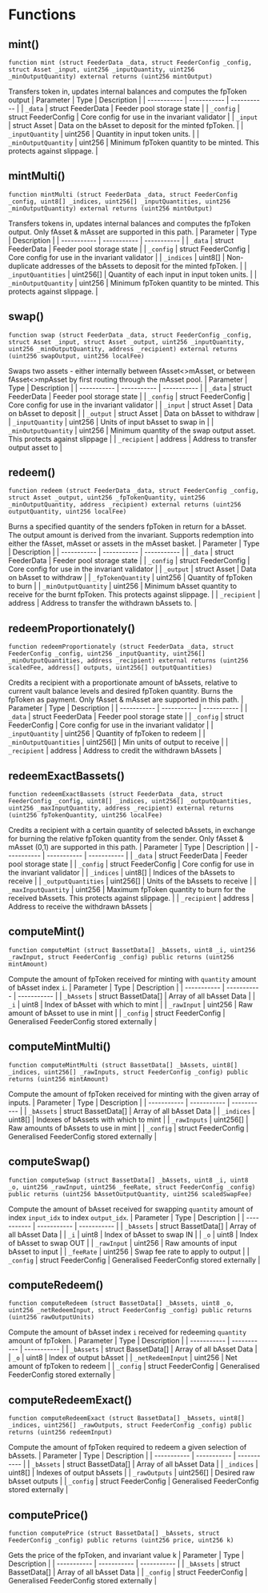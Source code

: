 # Functions

## mint()
`function mint (struct FeederData _data, struct FeederConfig _config, struct Asset _input, uint256 _inputQuantity, uint256 _minOutputQuantity) external returns (uint256 mintOutput)`

Transfers token in, updates internal balances and computes the fpToken output
| Parameter   | Type        | Description |
| ----------- | ----------- | ----------- | 
| `_data` | struct FeederData | Feeder pool storage state |
| `_config` | struct FeederConfig | Core config for use in the invariant validator |
| `_input` | struct Asset | Data on the bAsset to deposit for the minted fpToken. |
| `_inputQuantity` | uint256 | Quantity in input token units. |
| `_minOutputQuantity` | uint256 | Minimum fpToken quantity to be minted. This protects against slippage. |

## mintMulti()
`function mintMulti (struct FeederData _data, struct FeederConfig _config, uint8[] _indices, uint256[] _inputQuantities, uint256 _minOutputQuantity) external returns (uint256 mintOutput)`

Transfers tokens in, updates internal balances and computes the fpToken output.Only fAsset & mAsset are supported in this path.
| Parameter   | Type        | Description |
| ----------- | ----------- | ----------- | 
| `_data` | struct FeederData | Feeder pool storage state |
| `_config` | struct FeederConfig | Core config for use in the invariant validator |
| `_indices` | uint8[] | Non-duplicate addresses of the bAssets to deposit for the minted fpToken. |
| `_inputQuantities` | uint256[] | Quantity of each input in input token units. |
| `_minOutputQuantity` | uint256 | Minimum fpToken quantity to be minted. This protects against slippage. |

## swap()
`function swap (struct FeederData _data, struct FeederConfig _config, struct Asset _input, struct Asset _output, uint256 _inputQuantity, uint256 _minOutputQuantity, address _recipient) external returns (uint256 swapOutput, uint256 localFee)`

Swaps two assets - either internally between fAsset<>mAsset, or between fAsset<>mpAsset byfirst routing through the mAsset pool.
| Parameter   | Type        | Description |
| ----------- | ----------- | ----------- | 
| `_data` | struct FeederData | Feeder pool storage state |
| `_config` | struct FeederConfig | Core config for use in the invariant validator |
| `_input` | struct Asset | Data on bAsset to deposit |
| `_output` | struct Asset | Data on bAsset to withdraw |
| `_inputQuantity` | uint256 | Units of input bAsset to swap in |
| `_minOutputQuantity` | uint256 | Minimum quantity of the swap output asset. This protects against slippage |
| `_recipient` | address | Address to transfer output asset to |

## redeem()
`function redeem (struct FeederData _data, struct FeederConfig _config, struct Asset _output, uint256 _fpTokenQuantity, uint256 _minOutputQuantity, address _recipient) external returns (uint256 outputQuantity, uint256 localFee)`

Burns a specified quantity of the senders fpToken in return for a bAsset. The output amount is derivedfrom the invariant. Supports redemption into either the fAsset, mAsset or assets in the mAsset basket.
| Parameter   | Type        | Description |
| ----------- | ----------- | ----------- | 
| `_data` | struct FeederData | Feeder pool storage state |
| `_config` | struct FeederConfig | Core config for use in the invariant validator |
| `_output` | struct Asset | Data on bAsset to withdraw |
| `_fpTokenQuantity` | uint256 | Quantity of fpToken to burn |
| `_minOutputQuantity` | uint256 | Minimum bAsset quantity to receive for the burnt fpToken. This protects against slippage. |
| `_recipient` | address | Address to transfer the withdrawn bAssets to. |

## redeemProportionately()
`function redeemProportionately (struct FeederData _data, struct FeederConfig _config, uint256 _inputQuantity, uint256[] _minOutputQuantities, address _recipient) external returns (uint256 scaledFee, address[] outputs, uint256[] outputQuantities)`

Credits a recipient with a proportionate amount of bAssets, relative to current vaultbalance levels and desired fpToken quantity. Burns the fpToken as payment. Only fAsset & mAsset are supported in this path.
| Parameter   | Type        | Description |
| ----------- | ----------- | ----------- | 
| `_data` | struct FeederData | Feeder pool storage state |
| `_config` | struct FeederConfig | Core config for use in the invariant validator |
| `_inputQuantity` | uint256 | Quantity of fpToken to redeem |
| `_minOutputQuantities` | uint256[] | Min units of output to receive |
| `_recipient` | address | Address to credit the withdrawn bAssets |

## redeemExactBassets()
`function redeemExactBassets (struct FeederData _data, struct FeederConfig _config, uint8[] _indices, uint256[] _outputQuantities, uint256 _maxInputQuantity, address _recipient) external returns (uint256 fpTokenQuantity, uint256 localFee)`

Credits a recipient with a certain quantity of selected bAssets, in exchange for burning the relative fpToken quantity from the sender. Only fAsset & mAsset (0,1) are supported in this path.
| Parameter   | Type        | Description |
| ----------- | ----------- | ----------- | 
| `_data` | struct FeederData | Feeder pool storage state |
| `_config` | struct FeederConfig | Core config for use in the invariant validator |
| `_indices` | uint8[] | Indices of the bAssets to receive |
| `_outputQuantities` | uint256[] | Units of the bAssets to receive |
| `_maxInputQuantity` | uint256 | Maximum fpToken quantity to burn for the received bAssets. This protects against slippage. |
| `_recipient` | address | Address to receive the withdrawn bAssets |

## computeMint()
`function computeMint (struct BassetData[] _bAssets, uint8 _i, uint256 _rawInput, struct FeederConfig _config) public returns (uint256 mintAmount)`

Compute the amount of fpToken received for mintingwith `quantity` amount of bAsset index `i`.
| Parameter   | Type        | Description |
| ----------- | ----------- | ----------- | 
| `_bAssets` | struct BassetData[] | Array of all bAsset Data |
| `_i` | uint8 | Index of bAsset with which to mint |
| `_rawInput` | uint256 | Raw amount of bAsset to use in mint |
| `_config` | struct FeederConfig | Generalised FeederConfig stored externally |

## computeMintMulti()
`function computeMintMulti (struct BassetData[] _bAssets, uint8[] _indices, uint256[] _rawInputs, struct FeederConfig _config) public returns (uint256 mintAmount)`

Compute the amount of fpToken received for mintingwith the given array of inputs.
| Parameter   | Type        | Description |
| ----------- | ----------- | ----------- | 
| `_bAssets` | struct BassetData[] | Array of all bAsset Data |
| `_indices` | uint8[] | Indexes of bAssets with which to mint |
| `_rawInputs` | uint256[] | Raw amounts of bAssets to use in mint |
| `_config` | struct FeederConfig | Generalised FeederConfig stored externally |

## computeSwap()
`function computeSwap (struct BassetData[] _bAssets, uint8 _i, uint8 _o, uint256 _rawInput, uint256 _feeRate, struct FeederConfig _config) public returns (uint256 bAssetOutputQuantity, uint256 scaledSwapFee)`

Compute the amount of bAsset received for swapping`quantity` amount of index `input_idx` to index `output_idx`.
| Parameter   | Type        | Description |
| ----------- | ----------- | ----------- | 
| `_bAssets` | struct BassetData[] | Array of all bAsset Data |
| `_i` | uint8 | Index of bAsset to swap IN |
| `_o` | uint8 | Index of bAsset to swap OUT |
| `_rawInput` | uint256 | Raw amounts of input bAsset to input |
| `_feeRate` | uint256 | Swap fee rate to apply to output |
| `_config` | struct FeederConfig | Generalised FeederConfig stored externally |

## computeRedeem()
`function computeRedeem (struct BassetData[] _bAssets, uint8 _o, uint256 _netRedeemInput, struct FeederConfig _config) public returns (uint256 rawOutputUnits)`

Compute the amount of bAsset index `i` received forredeeming `quantity` amount of fpToken.
| Parameter   | Type        | Description |
| ----------- | ----------- | ----------- | 
| `_bAssets` | struct BassetData[] | Array of all bAsset Data |
| `_o` | uint8 | Index of output bAsset |
| `_netRedeemInput` | uint256 | Net amount of fpToken to redeem |
| `_config` | struct FeederConfig | Generalised FeederConfig stored externally |

## computeRedeemExact()
`function computeRedeemExact (struct BassetData[] _bAssets, uint8[] _indices, uint256[] _rawOutputs, struct FeederConfig _config) public returns (uint256 redeemInput)`

Compute the amount of fpToken required to redeema given selection of bAssets.
| Parameter   | Type        | Description |
| ----------- | ----------- | ----------- | 
| `_bAssets` | struct BassetData[] | Array of all bAsset Data |
| `_indices` | uint8[] | Indexes of output bAssets |
| `_rawOutputs` | uint256[] | Desired raw bAsset outputs |
| `_config` | struct FeederConfig | Generalised FeederConfig stored externally |

## computePrice()
`function computePrice (struct BassetData[] _bAssets, struct FeederConfig _config) public returns (uint256 price, uint256 k)`

Gets the price of the fpToken, and invariant value k
| Parameter   | Type        | Description |
| ----------- | ----------- | ----------- | 
| `_bAssets` | struct BassetData[] | Array of all bAsset Data |
| `_config` | struct FeederConfig | Generalised FeederConfig stored externally |

